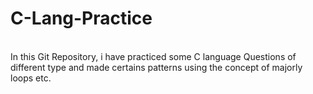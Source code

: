 # C-Lang-Practice
<br>
In this Git Repository, i have practiced some C language Questions of different type and made certains patterns using the concept of majorly loops etc.

